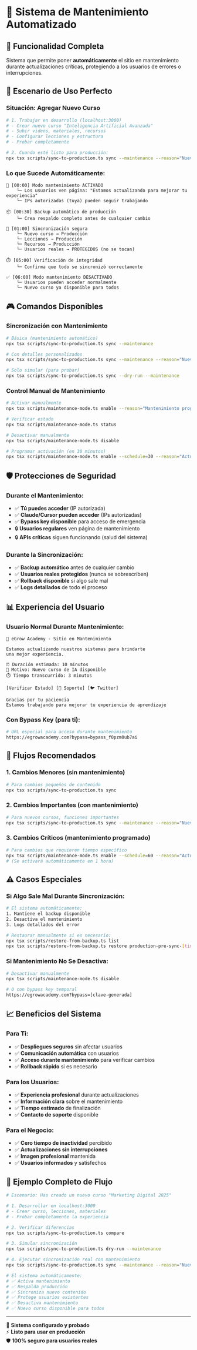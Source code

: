 # 🚧 Sistema de Mantenimiento Automatizado

## 🎯 **Funcionalidad Completa**

Sistema que permite poner **automáticamente** el sitio en mantenimiento durante actualizaciones críticas, protegiendo a los usuarios de errores o interrupciones.

## 🔧 **Escenario de Uso Perfecto**

### **Situación: Agregar Nuevo Curso**

```bash
# 1. Trabajar en desarrollo (localhost:3000)
# - Crear nuevo curso "Inteligencia Artificial Avanzada"
# - Subir videos, materiales, recursos
# - Configurar lecciones y estructura
# - Probar completamente

# 2. Cuando esté listo para producción:
npx tsx scripts/sync-to-production.ts sync --maintenance --reason="Nuevo curso de IA disponible" --duration="10 minutos"
```

### **Lo que Sucede Automáticamente:**

```
🚧 [00:00] Modo mantenimiento ACTIVADO
    └─ Los usuarios ven página: "Estamos actualizando para mejorar tu experiencia"
    └─ IPs autorizadas (tuya) pueden seguir trabajando

📦 [00:30] Backup automático de producción
    └─ Crea respaldo completo antes de cualquier cambio

🔄 [01:00] Sincronización segura
    └─ Nuevo curso → Producción
    └─ Lecciones → Producción  
    └─ Recursos → Producción
    └─ Usuarios reales → PROTEGIDOS (no se tocan)

⏱️ [05:00] Verificación de integridad
    └─ Confirma que todo se sincronizó correctamente

✅ [06:00] Modo mantenimiento DESACTIVADO
    └─ Usuarios pueden acceder normalmente
    └─ Nuevo curso ya disponible para todos
```

## 🎮 **Comandos Disponibles**

### **Sincronización con Mantenimiento**
```bash
# Básica (mantenimiento automático)
npx tsx scripts/sync-to-production.ts sync --maintenance

# Con detalles personalizados
npx tsx scripts/sync-to-production.ts sync --maintenance --reason="Nuevo curso disponible" --duration="15 minutos"

# Solo simular (para probar)
npx tsx scripts/sync-to-production.ts sync --dry-run --maintenance
```

### **Control Manual de Mantenimiento**
```bash
# Activar manualmente
npx tsx scripts/maintenance-mode.ts enable --reason="Mantenimiento programado"

# Verificar estado
npx tsx scripts/maintenance-mode.ts status

# Desactivar manualmente  
npx tsx scripts/maintenance-mode.ts disable

# Programar activación (en 30 minutos)
npx tsx scripts/maintenance-mode.ts enable --schedule=30 --reason="Actualización nocturna"
```

## 🛡️ **Protecciones de Seguridad**

### **Durante el Mantenimiento:**
- ✅ **Tú puedes acceder** (IP autorizada)
- ✅ **Claude/Cursor pueden acceder** (IPs autorizadas)
- ✅ **Bypass key disponible** para acceso de emergencia
- 🔒 **Usuarios regulares** ven página de mantenimiento
- 🔒 **APIs críticas** siguen funcionando (salud del sistema)

### **Durante la Sincronización:**
- ✅ **Backup automático** antes de cualquier cambio
- ✅ **Usuarios reales protegidos** (nunca se sobrescriben)
- ✅ **Rollback disponible** si algo sale mal
- ✅ **Logs detallados** de todo el proceso

## 📊 **Experiencia del Usuario**

### **Usuario Normal Durante Mantenimiento:**
```
🚧 eGrow Academy - Sitio en Mantenimiento

Estamos actualizando nuestros sistemas para brindarte 
una mejor experiencia.

⏰ Duración estimada: 10 minutos
📝 Motivo: Nuevo curso de IA disponible
⏱️ Tiempo transcurrido: 3 minutos

[Verificar Estado] [📧 Soporte] [🐦 Twitter]

Gracias por tu paciencia
Estamos trabajando para mejorar tu experiencia de aprendizaje
```

### **Con Bypass Key (para ti):**
```bash
# URL especial para acceso durante mantenimiento
https://egrowacademy.com?bypass=bypass_f0pzm0ub7ai
```

## 🔄 **Flujos Recomendados**

### **1. Cambios Menores (sin mantenimiento)**
```bash
# Para cambios pequeños de contenido
npx tsx scripts/sync-to-production.ts sync
```

### **2. Cambios Importantes (con mantenimiento)**
```bash
# Para nuevos cursos, funciones importantes
npx tsx scripts/sync-to-production.ts sync --maintenance --reason="Nueva funcionalidad"
```

### **3. Cambios Críticos (mantenimiento programado)**
```bash
# Para cambios que requieren tiempo específico
npx tsx scripts/maintenance-mode.ts enable --schedule=60 --reason="Actualización importante"
# (Se activará automáticamente en 1 hora)
```

## ⚠️ **Casos Especiales**

### **Si Algo Sale Mal Durante Sincronización:**
```bash
# El sistema automáticamente:
1. Mantiene el backup disponible
2. Desactiva el mantenimiento 
3. Logs detallados del error

# Restaurar manualmente si es necesario:
npx tsx scripts/restore-from-backup.ts list
npx tsx scripts/restore-from-backup.ts restore production-pre-sync-[timestamp].json
```

### **Si Mantenimiento No Se Desactiva:**
```bash
# Desactivar manualmente
npx tsx scripts/maintenance-mode.ts disable

# O con bypass key temporal
https://egrowacademy.com?bypass=[clave-generada]
```

## 📈 **Beneficios del Sistema**

### **Para Ti:**
- ✅ **Despliegues seguros** sin afectar usuarios
- ✅ **Comunicación automática** con usuarios
- ✅ **Acceso durante mantenimiento** para verificar cambios
- ✅ **Rollback rápido** si es necesario

### **Para los Usuarios:**
- ✅ **Experiencia profesional** durante actualizaciones
- ✅ **Información clara** sobre el mantenimiento
- ✅ **Tiempo estimado** de finalización
- ✅ **Contacto de soporte** disponible

### **Para el Negocio:**
- ✅ **Cero tiempo de inactividad** percibido
- ✅ **Actualizaciones sin interrupciones**
- ✅ **Imagen profesional** mantenida
- ✅ **Usuarios informados** y satisfechos

## 🎯 **Ejemplo Completo de Flujo**

```bash
# Escenario: Has creado un nuevo curso "Marketing Digital 2025"

# 1. Desarrollar en localhost:3000
# - Crear curso, lecciones, materiales
# - Probar completamente la experiencia

# 2. Verificar diferencias
npx tsx scripts/sync-to-production.ts compare

# 3. Simular sincronización
npx tsx scripts/sync-to-production.ts dry-run --maintenance

# 4. Ejecutar sincronización real con mantenimiento
npx tsx scripts/sync-to-production.ts sync --maintenance --reason="Nuevo curso: Marketing Digital 2025" --duration="12 minutos"

# El sistema automáticamente:
# ✅ Activa mantenimiento
# ✅ Respalda producción  
# ✅ Sincroniza nuevo contenido
# ✅ Protege usuarios existentes
# ✅ Desactiva mantenimiento
# ✅ Nuevo curso disponible para todos
```

---

🚧 **Sistema configurado y probado**  
⚡ **Listo para usar en producción**  
🛡️ **100% seguro para usuarios reales**